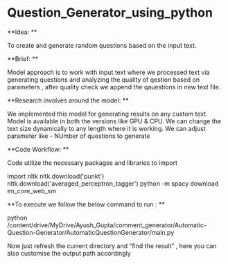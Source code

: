 # Question_Generator_using_python

**Idea: 
**

To create and generate random questions based on the input text.

**Brief:
**

Model approach is to work with input text where we processed text via generating questions and analyzing the quality of qestion based on parameters , after quality check we append the qauestions in new text file.


**Research involves around the model:
** 

We implemented this model for generating results on any custom text.
Model is available in both the versions like GPU & CPU.
We can change the text size dynamically to any length where it is working.
We can adjust parameter like -  NUmber of questions to generate

**Code Workflow:
**

Code utilize the necessary packages and libraries to import

import nltk
nltk.download('punkt')
nltk.download('averaged_perceptron_tagger')
python -m spacy download en_core_web_sm

**To execute we follow the below command to run :
**

python /content/drive/MyDrive/Ayush_Gupta/comment_generator/Automatic-Question-Generator/AutomaticQuestionGenerator/main.py

Now just refresh the current directory and “find the result” , here you can also customise the output path accordingly
